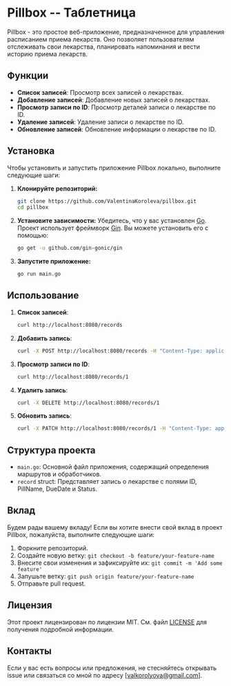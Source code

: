 # Pillbox -- Таблетница

Pillbox - это простое веб-приложение, предназначенное для управления расписанием приема лекарств. Оно позволяет пользователям отслеживать свои лекарства, планировать напоминания и вести историю приема лекарств.

## Функции

- **Список записей**: Просмотр всех записей о лекарствах.
- **Добавление записей**: Добавление новых записей о лекарствах.
- **Просмотр записи по ID**: Просмотр деталей записи о лекарстве по ID.
- **Удаление записей**: Удаление записи о лекарстве по ID.
- **Обновление записей**: Обновление информации о лекарстве по ID.

## Установка

Чтобы установить и запустить приложение Pillbox локально, выполните следующие шаги:

1. **Клонируйте репозиторий:**
    ```bash
    git clone https://github.com/ValentinaKoroleva/pillbox.git
    cd pillbox
    ```

2. **Установите зависимости:**
    Убедитесь, что у вас установлен [Go](https://golang.org/dl/). Проект использует фреймворк [Gin](https://github.com/gin-gonic/gin). Вы можете установить его с помощью:
    ```bash
    go get -u github.com/gin-gonic/gin
    ```

3. **Запустите приложение:**
    ```bash
    go run main.go
    ```

## Использование

1. **Список записей**: 
    ```bash
    curl http://localhost:8080/records
    ```

2. **Добавить запись**:
    ```bash
    curl -X POST http://localhost:8080/records -H "Content-Type: application/json" -d '{"id": "4", "pillName": "Новое лекарство", "dueDate": "2024-12-01", "status": true}'
    ```

3. **Просмотр записи по ID**:
    ```bash
    curl http://localhost:8080/records/1
    ```

4. **Удалить запись**:
    ```bash
    curl -X DELETE http://localhost:8080/records/1
    ```

5. **Обновить запись**:
    ```bash
    curl -X PATCH http://localhost:8080/records/1 -H "Content-Type: application/json" -d '{"pillName": "Обновленное лекарство", "dueDate": "2024-12-02", "status": false}'
    ```

## Структура проекта

- `main.go`: Основной файл приложения, содержащий определения маршрутов и обработчиков.
- `record` struct: Представляет запись о лекарстве с полями ID, PillName, DueDate и Status.

## Вклад

Будем рады вашему вкладу! Если вы хотите внести свой вклад в проект Pillbox, пожалуйста, выполните следующие шаги:

1. Форкните репозиторий.
2. Создайте новую ветку: `git checkout -b feature/your-feature-name`
3. Внесите свои изменения и зафиксируйте их: `git commit -m 'Add some feature'`
4. Запушьте ветку: `git push origin feature/your-feature-name`
5. Отправьте pull request.

## Лицензия

Этот проект лицензирован по лицензии MIT. См. файл [LICENSE](LICENSE) для получения подробной информации.

## Контакты

Если у вас есть вопросы или предложения, не стесняйтесь открывать issue или связаться со мной по адресу [valkorolyova@gmail.com].
